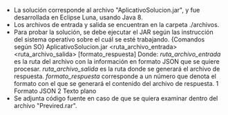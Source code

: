 - La solución corresponde al archivo "AplicativoSolucion.jar", y fue desarrollada en Eclipse Luna, usando Java 8. 
- Los archivos de entrada y salida se encuentran en la carpeta ./archivos.
- Para probar la solución, se debe ejecutar el JAR según las instrucción del sistema operativo sobre el cuál se esté trabajando.
	{Comandos según SO} AplicativoSolucion.jar <ruta_archivo_entrada> <ruta_archivo_salida> [formato_respuesta]
Donde:
*ruta_archivo_entrada* es la ruta del archivo con la información en formato JSON que se quiere procesar.
*ruta_archivo_salida* es la ruta donde se generará el archivo de respuesta.
*formato_respuesta* corresponde a un número que denota el formato con el que se generará el contenido del archivo de respuesta. 
	1 Formato JSON
	2 Texto plano
- Se adjunta código fuente en caso de que se quiera examinar dentro del archivo "Previred.rar". 